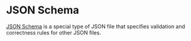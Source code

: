 # JSON Schema

[JSON Schema](https://json-schema.org/) is a special type of JSON file that
specifies validation and correctness rules for other JSON files.
